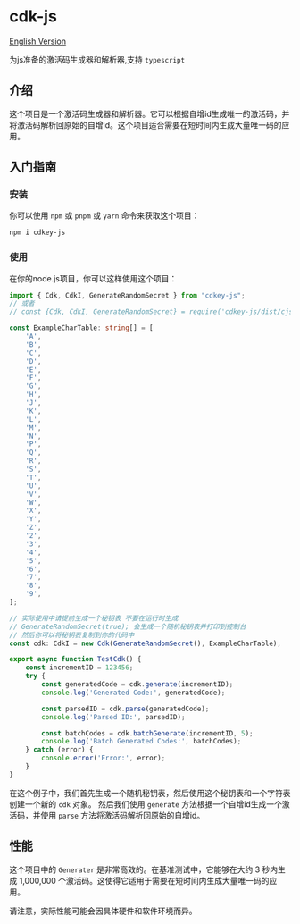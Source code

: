 # cdk-js
[English Version](README.md)

为js准备的激活码生成器和解析器,支持 `typescript`

## 介绍

这个项目是一个激活码生成器和解析器。它可以根据自增id生成唯一的激活码，并将激活码解析回原始的自增id。这个项目适合需要在短时间内生成大量唯一码的应用。

## 入门指南

### 安装

你可以使用 `npm` 或 `pnpm` 或 `yarn` 命令来获取这个项目：

```bash
npm i cdkey-js
```

### 使用
在你的node.js项目，你可以这样使用这个项目：

```typescript
import { Cdk, CdkI, GenerateRandomSecret } from "cdkey-js";
// 或者 
// const {Cdk, CdkI, GenerateRandomSecret} = require('cdkey-js/dist/cjs');

const ExampleCharTable: string[] = [
    'A',
    'B',
    'C',
    'D',
    'E',
    'F',
    'G',
    'H',
    'J',
    'K',
    'L',
    'M',
    'N',
    'P',
    'Q',
    'R',
    'S',
    'T',
    'U',
    'V',
    'W',
    'X',
    'Y',
    'Z',
    '2',
    '3',
    '4',
    '5',
    '6',
    '7',
    '8',
    '9',
];

// 实际使用中请提前生成一个秘钥表 不要在运行时生成
// GenerateRandomSecret(true); 会生成一个随机秘钥表并打印到控制台
// 然后你可以将秘钥表复制到你的代码中
const cdk: CdkI = new Cdk(GenerateRandomSecret(), ExampleCharTable);

export async function TestCdk() {
    const incrementID = 123456;
    try {
        const generatedCode = cdk.generate(incrementID);
        console.log('Generated Code:', generatedCode);

        const parsedID = cdk.parse(generatedCode);
        console.log('Parsed ID:', parsedID);

        const batchCodes = cdk.batchGenerate(incrementID, 5);
        console.log('Batch Generated Codes:', batchCodes);
    } catch (error) {
        console.error('Error:', error);
    }
}
```

在这个例子中，我们首先生成一个随机秘钥表，然后使用这个秘钥表和一个字符表创建一个新的 `cdk` 对象。
然后我们使用 `generate` 方法根据一个自增id生成一个激活码，并使用 `parse` 方法将激活码解析回原始的自增id。

## 性能

这个项目中的 `Generater` 是非常高效的。在基准测试中，它能够在大约 3 秒内生成 1,000,000 个激活码。这使得它适用于需要在短时间内生成大量唯一码的应用。

请注意，实际性能可能会因具体硬件和软件环境而异。
